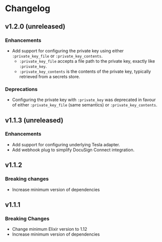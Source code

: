 # Changelog

## v1.2.0 (unreleased)

### Enhancements

- Add support for configuring the private key using either `:private_key_file`
or `:private_key_contents`.
    - `:private_key_file` accepts a file path to the private key, exactly like
      `:private_key`.
    - `:private_key_contents` is the contents of the private key, typically
      retrieved from a secrets store.

### Deprecations

- Configuring the private key with `:private_key` was deprecated in favour of
either `:private_key_file` (same semantics) or `:private_key_contents`.

## v1.1.3 (unreleased)

### Enhancements

- Add support for configuring underlying Tesla adapter.
- Add webhook plug to simplify DocuSign Connect integration.

## v1.1.2

### Breaking changes

- Increase minimum version of dependencies

## v1.1.1

### Breaking Changes

- Change minimum Elixir version to 1.12
- Increase minimum version of dependencies
